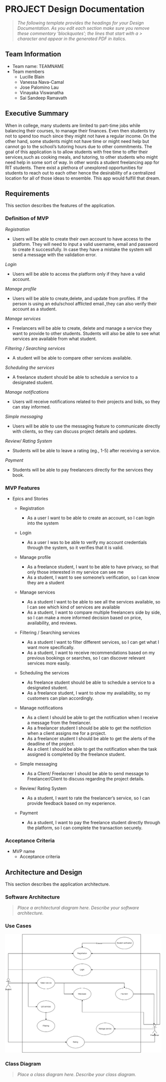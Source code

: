 # PROJECT Design Documentation

> _The following template provides the headings for your Design
> Documentation.  As you edit each section make sure you remove these
> commentary 'blockquotes'; the lines that start with a > character
> and appear in the generated PDF in italics._

## Team Information
* Team name: TEAMNAME
* Team members
  * Lucille Blain
  * Vanessa Nava-Camal
  * Jose Palomino Lau
  * Vinayaka Viswanatha
  * Sai Sandeep Ramavath

## Executive Summary

When in college, many students are limited to part-time jobs while balancing their courses, to manage their finances. Even then students try not to spend too much since they might not have a regular income. On the other hand, some students might not have time or might need help but cannot go to the school’s tutoring hours due to other commitments. The goal of this application is to allow students with free time to offer their services,such as cooking meals, and tutoring, to other students who might need help in some sort of way. In other words a student freelancing app for RIT students. 
There exist a plethora of unexplored opportunities for students to reach out to each other hence the desirability of a centralized location for all of those ideas to ensemble. This app would fulfill that dream.



## Requirements

This section describes the features of the application.

### Definition of MVP

*Registration*
  * Users will be able to create their own account to have access to the platform. They will need to input a valid username, email and password to create it successfully. In case they have a mistake the system will send a message with the validation error.

*Login*
  * Users will be able to access the platform only if they have a valid account.
    
*Manage profile*
  * Users will be able to create,delete, and update from profiles. If  the person is using an edu/school afflicted email.,they can also verify their account as a student.

*Manage services*
  * Freelancers will be able to create, delete and manage a service they want to provide to other students. Students will also be able to see what services are available from what student.

*Filtering / Searching services*
  * A student will be able to compare other services available.
     
*Scheduling the services*
  * A freelance student should be able to schedule a service to a designated student.

*Manage notifications*
   * Users will receive notifications related to their projects and bids, so they can stay informed.

*Simple messaging*
  * Users will be able to use the messaging feature to communicate directly with clients, so they can discuss project details and updates.
    

*Review/ Rating System*
  * Students will be able to leave a rating (eg., 1-5) after receiving a service.
 
*Payment*
 * Students will be able to pay freelancers directly for the services they book.


### MVP Features
* Epics and Stories
  * Registration
    * As a user I want to be able to create an account, so I can login into the system
  * Login
    * As a user I was to be able to verify my account credentials through the system, so it verifies that it is valid.
  * Manage profile
  
    * As a freelance student, I want to be able to have privacy, so that only those interested in my service can see me
    * As a student, I want to see someone’s verification, so I can know they are a student

  * Manage services

    * As a student I want to be able to see all the services available, so I can see which kind of services are available
    * As a student, I want to compare multiple freelancers side by side, so I can make a more informed decision based on price, availability, and reviews.

  
  * Filtering / Searching services
     * As a student I want to filter different services, so I can get what I want more specifically.
     * As a student, I want to receive recommendations based on my previous bookings or searches, so I can discover relevant services more easily.
  * Scheduling the services
    * As freelance student should be able to schedule a service to a designated student.
    * As a freelance student, I want to show my availability, so my customers can plan accordingly.
  * Manage notifications
    * As a client I should be able to get the notification when I receive a message from the freelancer.
    * As a freelancer student I should be able to get the notifiction when a client assigns me for a project.
    * As a freelancer student I should be able to get the alerts of the deadline of the project.
    * As a client I should be able to get the notification when the task assigned is completed by the freelance student. 
  * Simple messaging
    * As a Client/ Freelacner I should be able to send message to Freelancer/Client to discuss regarding the project details.
  * Review/ Rating System
    * As a student, I want to rate the freelancer’s service, so I can provide feedback based on my experience.
  * Payment
    * As a student, I want to pay the freelance student directly through the platform, so I can complete the transaction securely.

### Acceptance Criteria

  * MVP name
    * Acceptance criteria


## Architecture and Design

This section describes the application architecture.

### Software Architecture
> _Place a architectural diagram here._
> _Describe your software architecture._


### Use Cases
![Use Case Diagram](user_case_diagram_png.png)


### Class Diagram
> _Place a class diagram here._
> _Describe your class diagram._
